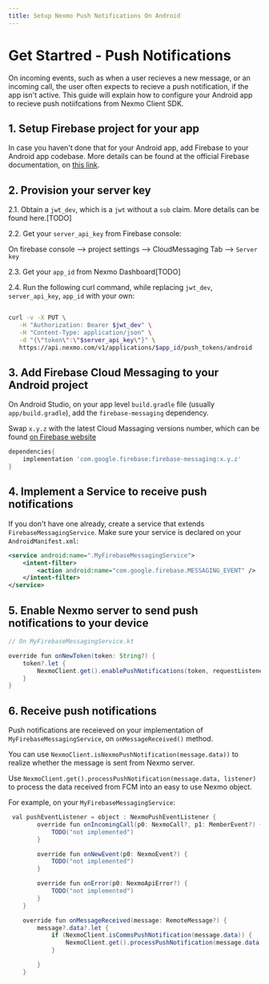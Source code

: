 ```yaml
---
title: Setup Nexmo Push Notifications On Android
---
```


# Get Startred - Push Notifications

On incoming events, such as when a user recieves a new message, or an incoming call, the user often expects to recieve a push notification, if the app isn't active.
This guide will explain how to configure your Android app to recieve push notiifcations from Nexmo Client SDK.

## 1. Setup Firebase project for your app

In case you haven't done that for your Android app, add Firebase to your Android app codebase.
More details can be found at the official Firebase documentation, on [this link]("https://firebase.google.com/docs/android/setup").

## 2. Provision your server key

2.1. Obtain a `jwt_dev`, which is a `jwt` without a `sub` claim. More details can be found here.[TODO]

2.2. Get your `server_api_key` from Firebase console:

On firebase console --> project settings --> CloudMessaging Tab --> `Server key`

2.3. Get your `app_id` from Nexmo Dashboard[TODO]

2.4. Run the following curl command, while replacing `jwt_dev`, `server_api_key`, `app_id` with your own:

```sh

curl -v -X PUT \
   -H "Authorization: Bearer $jwt_dev" \
   -H "Content-Type: application/json" \
   -d "{\"token\":\"$server_api_key\"}" \
   https://api.nexmo.com/v1/applications/$app_id/push_tokens/android

```

## 3. Add Firebase Cloud Messaging to your Android project

On Android Studio, on your app level `build.gradle` file (usually `app/build.gradle`), add the `firebase-messaging` dependency.

Swap `x.y.z` with the latest Cloud Massaging versions number, which can be found [on Firebase website]("https://firebase.google.com/support/release-notes/android")

```groovy
dependencies{
    implementation 'com.google.firebase:firebase-messaging:x.y.z'
}
```

## 4. Implement a Service to receive push notifications

If you don't have one already, create a service that extends `FirebaseMessagingService`. 
Make sure your service is declared on your `AndroidManifest.xml`:

```xml
<service android:name=".MyFirebaseMessagingService">
    <intent-filter>
        <action android:name="com.google.firebase.MESSAGING_EVENT" />
    </intent-filter>
</service>
```

## 5. Enable Nexmo server to send push notifications to your device

```java
// On MyFirebaseMessagingService.kt

override fun onNewToken(token: String?) {
    token?.let {
        NexmoClient.get().enablePushNotifications(token, requestListener)
    }
}

```

## 6. Receive push notifications

Push notifications are receieved on your implementation of `MyFirebaseMessagingService`, on `onMessageReceived()` method.

You can use `NexmoClient.isNexmoPushNotification(message.data))` to realize whether the message is sent from Nexmo server.

Use `NexmoClient.get().processPushNotification(message.data, listener)` to process the data received from FCM into an easy to use Nexmo object.


For example, on your `MyFirebaseMessagingService`:

```java
 val pushEventListener = object : NexmoPushEventListener {
        override fun onIncomingCall(p0: NexmoCall?, p1: MemberEvent?) {
            TODO("not implemented")
        }

        override fun onNewEvent(p0: NexmoEvent?) {
            TODO("not implemented")
        }

        override fun onError(p0: NexmoApiError?) {
            TODO("not implemented")
        }
    }

    override fun onMessageReceived(message: RemoteMessage?) {
        message?.data?.let {
            if (NexmoClient.isCommsPushNotification(message.data)) {
                NexmoClient.get().processPushNotification(message.data, pushEventListener)
            }

        }
    }

```
